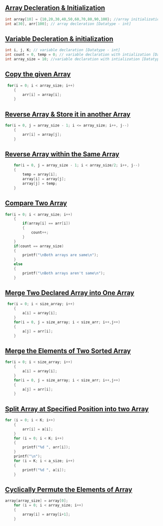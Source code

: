 ## [Array Decleration & Initialization](../lab4/4.c)
```c
int array[10] = {10,20,30,40,50,60,70,80,90,100}; //array initialization [Datatype - int]
int a[30], arr[100]; // array decleration [Datatype - int]

```
## [Variable Decleration & initialization](../lab4/3.c)
```c
int i, j, K; // variable declaration [Datatype - int]
int count = 0, temp = 0; // variable declaration with intialization [Datatype - int]
int array_size = 10; //variable declaration with intialization [Datatype - int]
```

## [Copy the given Array](../lab4/1.c)
```c
 for(i = 0; i < array_size; i++)
    {
        arr[i] = array[i];
    }
```

## [Reverse Array & Store it in another Array](../lab4/2.c)
```c
for(i = 0, j = array_size - 1; i <= array_size; i++, j--)
    {
        arr[i] = array[j];
    }
```

## [Reverse Array within the Same Array](../lab4/3.c)
```c
    for(i = 0, j = array_size - 1; i < array_size/2; i++, j--)
    {
        temp = array[i];
        array[i] = array[j];
        array[j] = temp;
    }
```

## [Compare Two Array](../lab4/4.c)
```c
for(i = 0; i < array_size; i++)
    {
        if(array[i] == arr[i])
        {
            count++;
        }
    }
    if(count == array_size)
    {
        printf("\nBoth arrays are same\n");
    }
    else
    {
        printf("\nBoth arrays aren't same\n");
    }

```

## [Merge Two Declared Array into One Array](../lab4/5.c)
```c
 for(i = 0; i < size_array; i++)
    {
        a[i] = array[i];
    }
    for(i = 0, j = size_array; i < size_arr; i++,j++)
    {
        a[j] = arr[i];
    }
```

## [Merge the Elements of Two Sorted Array](../lab4/6.c)
```c
for(i = 0; i < size_array; i++)
    {
        a[i] = array[i];
    }
    for(i = 0, j = size_array; i < size_arr; i++,j++)
    {
        a[j] = arr[i];
    }
```

## [Split Array at Specified Position into two Array](../lab4/7.c)
```c
for (i = 0; i < K; i++)
    {
        arr[i] = a[i];
    }
    for (i = 0; i < K; i++)
    {
        printf("%d ", arr[i]);
    }
    printf("\n");
    for (i = K; i < a_size; i++)
    {
        printf("%d ", a[i]);
    }
```

## [Cyclically Permute the Elements of Array](../lab4/8.c)
```c
array[array_size] = array[0];
    for (i = 0; i < array_size; i++)
    {
        array[i] = array[i+1];
    }
```

